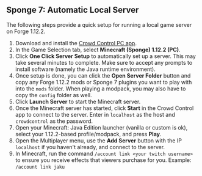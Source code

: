 ## Sponge 7: Automatic Local Server

The following steps provide a quick setup for running a local game server on Forge 1.12.2.

1. Download and install the [Crowd Control PC app](https://crowdcontrol.live/setup).
2. In the Game Selection tab, select **Minecraft (Sponge) 1.12.2 (PC)**.
3. Click **One Click Server Setup** to automatically set up a server. This may take several minutes
   to complete. Make sure to accept any prompts to install software (namely the Java runtime
   environment).
4. Once setup is done, you can click the **Open Server Folder** button and copy any
   Forge 1.12.2 mods or Sponge 7 plugins you want to play with into the `mods` folder.
   When playing a modpack, you may also have to copy the `config` folder as well.
5. Click **Launch Server** to start the Minecraft server.
6. Once the Minecraft server has started, click **Start** in the Crowd Control app to connect to the
   server. Enter in `localhost` as the host and `crowdcontrol` as the password.
7. Open your Minecraft: Java Edition launcher (vanilla or custom is ok), select your 1.12.2-based
   profile/modpack, and press **Play**.
8. Open the Multiplayer menu, use the **Add Server** button with the IP `localhost` if you haven't
   already, and connect to the server.
9. In Minecraft, run the command `/account link <your twitch username>` to ensure you receive
   effects that viewers purchase for you. Example: `/account link jaku`
